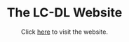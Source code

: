 <div align="center">
<h1>The LC-DL Website</h1>
<p>
  Click <a href="https://lc-dl.github.io">here</a> to visit the website.
</p>
